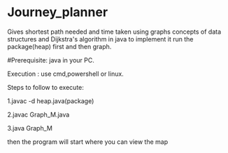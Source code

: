 # Journey_planner
Gives shortest path needed and time taken using graphs concepts of data structures and Dijkstra's algorithm in java
to implement it run the package(heap) first and then graph.

#Prerequisite:
java in your PC.

Execution : use cmd,powershell or linux.

Steps to follow to execute:

1.javac -d heap.java(package)

2.javac Graph_M.java

3.java Graph_M

then the program will start where you can view the map
